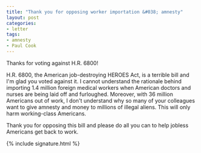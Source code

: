 ```yaml
---
title: "Thank you for opposing worker importation &#038; amnesty"
layout: post
categories:
- letter
tags:
- amnesty
- Paul Cook
---
```


Thanks for voting against H.R. 6800!

H.R. 6800, the American job-destroying HEROES Act, is a terrible bill and I'm glad you voted against it. I cannot understand the rationale behind importing 1.4 million foreign medical workers when American doctors and nurses are being laid off and furloughed. Moreover, with 36 million Americans out of work, I don't understand why so many of your colleagues want to give amnesty and money to millions of illegal aliens. This will only harm working-class Americans.

Thank you for opposing this bill and please do all you can to help jobless Americans get back to work.

{% include signature.html %}
